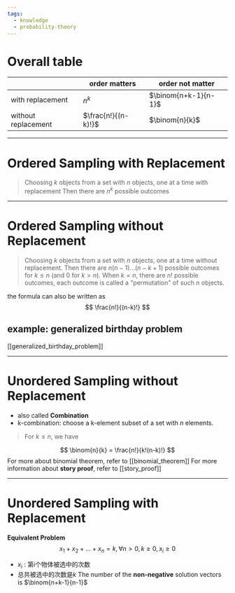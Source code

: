 ```yaml
---
tags:
  - knowledge
  - probability-theory
---
```

# Overall table

|                     | order matters       | order not matter     |
| ------------------- | ------------------- | -------------------- |
| with replacement    | $n^{k}$             | $\binom{n+k-1}{n-1}$ |
| without replacement | $\frac{n!}{(n-k)!}$ | $\binom{n}{k}$       |

---
# Ordered Sampling with Replacement
> Choosing $k$ objects from a set with $n$ objects, one at a time with replacement
> Then there are $n^k$ possible outcomes

---
# Ordered Sampling without Replacement
> Choosing $k$ objects from a set with $n$ objects, one at a time without replacement. 
> Then there are $n(n-1) \dots (n-k+1)$ possible outcomes for $k \le n$ (and $0$ for $k > n$). When $k = n$, there are $n!$ possible outcomes, each outcome is called a "permutation" of such $n$ objects.

the formula can also be written as
$$
\frac{n!}{(n-k)!}
$$
## example: generalized birthday problem
[[generalized_birthday_problem]]

---
# Unordered Sampling without Replacement
- also called **Combination**
- k-combination: choose a k-element subset of a set with $n$ elements.

> For $k \le n$, we have

$$
\binom{n}{k} = \frac{n!}{k!(n-k)!}
$$
For more about binomial theorem, refer to [[binomial_theorem]]
For more information about **story proof**, refer to [[story_proof]]

---
# Unordered Sampling with Replacement
**Equivalent Problem**
$$
x_{1}+x_{2}+\dots+x_{n} = k, \forall n > 0,k \ge 0, x_{i} \geq 0
$$
- $x_{i}$ : 第i个物体被选中的次数
- 总共被选中的次数是$k$
The number of the **non-negative** solution vectors is $\binom{n+k-1}{n-1}$